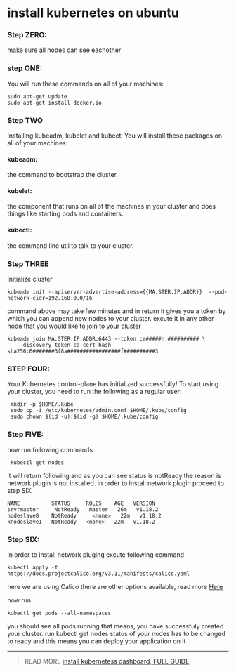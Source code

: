 # install kubernetes on ubuntu 



### Step ZERO:  
make sure all nodes can see  eachother 

### step ONE: 
You will run these commands on all of your machines:

```
sudo apt-get update 
sudo apt-get install docker.io
```

### Step TWO 
Installing kubeadm, kubelet and kubectl
You will install these packages on all of your machines:

#### kubeadm: 
the command to bootstrap the cluster.

#### kubelet: 
the component that runs on all of the machines in your cluster and does things like starting pods and containers.

#### kubectl: 
the command line util to talk to your cluster.


### Step THREE 
Initialize cluster


```
kubeadm init --apiserver-advertise-address={{MA.STER.IP.ADDR}}  --pod-network-cidr=192.168.0.0/16
```
command above may take few minutes and in return it gives you a token by which you can append new nodes to your cluster. excute it in any other node that you would like to join to your cluster
 
 ```
kubeadm join MA.STER.IP.ADDR:6443 --token ce#####n.########## \
    --discovery-token-ca-cert-hash sha256:6#######3f8a#################f##########3
```

### STEP FOUR:
Your Kubernetes control-plane has initialized successfully!
To start using your cluster, you need to run the following as a regular user:


 ```
  mkdir -p $HOME/.kube
  sudo cp -i /etc/kubernetes/admin.conf $HOME/.kube/config
  sudo chown $(id -u):$(id -g) $HOME/.kube/config
```

### Step FIVE:
now run following commands 

```
 kubectl get nodes
```
it will return following and as you can see status is notReady.the reason is network plugin is not installed. in order to install network plugin proceed to step SIX

```
NAME          STATUS     ROLES    AGE   VERSION
srvrmaster     NotReady   master   26m   v1.18.2
nodeslave0    NotReady     <none>   22m   v1.18.2
knodeslave1   NotReady   <none>   22m   v1.18.2
```

### Step SIX:
in order to install network pluging excute following command

```
kubectl apply -f https://docs.projectcalico.org/v3.11/manifests/calico.yaml
```

here we are using Calico there are other options available, read more [Here]( https://kubernetes.io/docs/setup/production-environment/tools/kubeadm/create-cluster-kubeadm/#pod-network)

now run
```
kubectl get pods --all-namespaces
```
you should see all pods running that means, you have successfuly created your cluster. run  kubectl get nodes  status of your nodes has to be changed to ready and this means you can deploy your application on it 

___
> READ MORE
> [install kubernetess dashboard, FULL GUIDE](https://github.com/mohamadDev/Devops/blob/master/Kubernetes-Dashboard/README.md)



